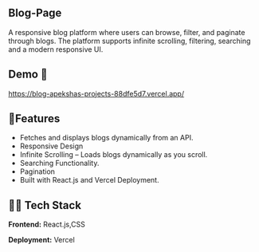 
## Blog-Page 

A responsive blog platform where users can browse, filter, and paginate through blogs. The platform supports infinite scrolling, filtering, searching and a modern responsive UI.




##  Demo 🚀

 https://blog-apekshas-projects-88dfe5d7.vercel.app/

## 📌Features

- Fetches and displays blogs dynamically from an API.
- Responsive Design
- Infinite Scrolling – Loads blogs dynamically as you scroll.
- Searching Functionality.
- Pagination 
- Built with React.js and Vercel Deployment.


## 🧑‍💻 Tech Stack

**Frontend:** React.js,CSS

**Deployment:** Vercel


